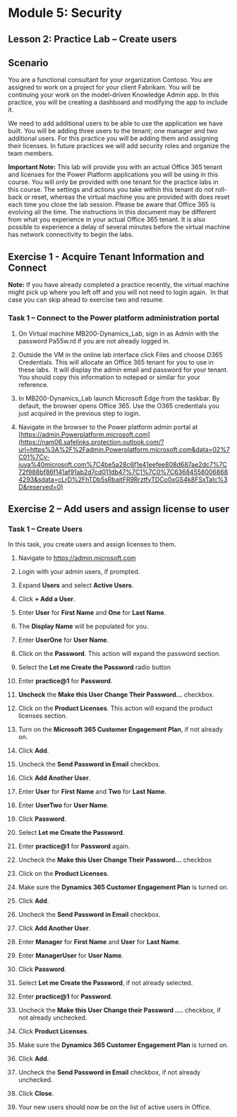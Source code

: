 Module 5: Security
==================

## Lesson 2: Practice Lab – Create users

Scenario
--------

You are a functional consultant for your organization Contoso. You are assigned
to work on a project for your client Fabrikam. You will be continuing your work
on the model-driven Knowledge Admin app. In this practice, you will be creating
a dashboard and modifying the app to include it.

We need to add additional users to be able to use the application we have built.
You will be adding three users to the tenant; one manager and two additional
users. For this practice you will be adding them and assigning their licenses.
In future practices we will add security roles and organize the team members.

**Important Note:** This lab will provide you with an actual Office 365 tenant
and licenses for the Power Platform applications you will be using in this
course. You will only be provided with one tenant for the practice labs in this
course. The settings and actions you take within this tenant do not roll-back or
reset, whereas the virtual machine you are provided with does reset each time
you close the lab session. Please be aware that Office 365 is evolving all the time. The
instructions in this document may be different from what you experience in your
actual Office 365 tenant. It is also possible to experience a delay of several
minutes before the virtual machine has network connectivity to begin the labs.

Exercise 1 - Acquire Tenant Information and Connect
---------------------------------------------------

**Note:** If you have already completed a practice recently, the virtual machine
might pick up where you left off and you will not need to login again.  In that
case you can skip ahead to exercise two and resume.

### Task 1 – Connect to the Power platform administration portal

1.  On Virtual machine MB200-Dynamics_Lab, sign in as Admin with the password
    Pa55w.rd if you are not already logged in.

2.  Outside the VM in the online lab interface click Files and choose D365
    Credentials. This will allocate an Office 365 tenant for you to use in these
    labs.  It will display the admin email and password for your tenant.  You
    should copy this information to notepad or similar for your reference.

3.  In MB200-Dynamics_Lab launch Microsoft Edge from the taskbar. By default,
    the browser opens Office 365. Use the O365 credentials you just acquired in
    the previous step to login.

4.  Navigate in the browser to the Power platform admin portal at
    [https://admin.Powerplatform.microsoft.com](https://nam06.safelinks.protection.outlook.com/?url=https%3A%2F%2Fadmin.Powerplatform.microsoft.com&data=02%7C01%7Cv-juya%40microsoft.com%7C4be5a28c6f1e41eefee808d687ae2dc7%7C72f988bf86f141af91ab2d7cd011db47%7C1%7C0%7C636845580068684293&sdata=cLrD%2FhTDb5sRbajtFR9RrztfyTDCo0xGS4k8FSxTaIc%3D&reserved=0)


Exercise 2 – Add users and assign license to user
-------------------------------------------------

### Task 1 – Create Users

In this task, you create users and assign licenses to them.

1.  Navigate to https://admin.microsoft.com

2.  Login with your admin users, if prompted.

3.  Expand **Users** and select **Active Users**.

4.  Click **+ Add a User**.

5.  Enter **User** for **First Name** and **One** for **Last Name**.

6.  The **Display Name** will be populated for you.

7.  Enter **UserOne** for **User Name**.

8.  Click on the **Password**. This action will expand the password section.

9.  Select the **Let me Create the Password** radio button

10. Enter **practice\@1** for **Password**.

11. **Uncheck** the **Make this User Change Their Password…** checkbox.

12. Click on the **Product Licenses**. This action will expand the product
    licenses section.

13. Turn on the **Microsoft 365 Customer Engagement Plan**, if not already on.

14. Click **Add**.

15. Uncheck the **Send Password in Email** checkbox.

16. Click **Add Another User**.

17. Enter **User** for **First Name** and **Two** for **Last Name.**

18. Enter **UserTwo** for **User Name**.

19. Click **Password**.

20. Select **Let me Create the Password**.

21. Enter **practice\@1** for **Password** again.

22. Uncheck the **Make this User Change Their Password…** checkbox

23. Click on the **Product Licenses**.

24. Make sure the **Dynamics 365 Customer Engagement Plan** is turned on.

25. Click **Add**.

26. Uncheck the **Send Password in Email** checkbox.

27. Click **Add Another User**.

28. Enter **Manager** for **First Name** and **User** for **Last Name**.

29. Enter **ManagerUser** for **User Name**.

30. Click **Password**.

31. Select **Let me Create the Password**, if not already selected.

32. Enter **practice\@1** for **Password**.

33. Uncheck the **Make this User Change their Password ….** checkbox, if not
    already unchecked.

34. Click **Product Licenses**.

35. Make sure the **Dynamics 365 Customer Engagement Plan** is turned on.

36. Click **Add**.

37. Uncheck the **Send Password in Email** checkbox, if not already unchecked.

38. Click **Close**.

39. Your new users should now be on the list of active users in Office.
